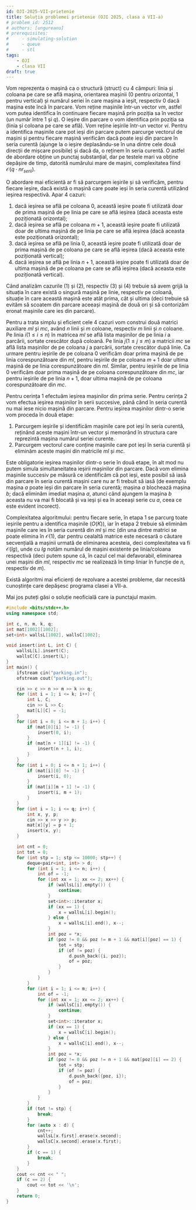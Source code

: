 ```yaml
---
id: OJI-2025-VII-prietenie
title: Soluția problemei prietenie (OJI 2025, clasa a VII-a)
# problem_id: 2512
# authors: [ungureanu]
# prerequisites:
#     - simulating-solution
#     - queue
#     - stl
tags:
    - OJI
    - clasa VII
draft: true
---
```


Vom reprezenta o mașină ca o structură (struct) cu 4 câmpuri: linia și coloana
pe care se află mașina, orientarea mașinii (0 pentru orizontal, 1 pentru
vertical) și numărul seriei în care mașina a ieșit, respectiv 0 dacă mașina este
încă în parcare. Vom reține mașinile într-un vector $vm$, astfel vom putea
identifica în continuare fiecare mașină prin poziția sa în vector (un număr
între 1 și $q$). O ieșire din parcare o vom identifica prin poziția sa (linia și
coloana pe care se află). Vom reține ieșirile într-un vector $vi$. Pentru a
identifica mașinile care pot ieși din parcare putem parcurge vectorul de mașini
și pentru fiecare mașină verificăm dacă poate ieși din parcare în seria curentă
(ajunge la o ieșire deplasându-se în una dintre cele două direcții de mișcare
posibile) și dacă da, o reținem în seria curentă. O astfel de abordare obține un
punctaj substanțial, dar pe testele mari va obține depășire de timp, datorită
numărului mare de mașini, complexitatea fiind $\mathcal{O}(q \cdot nr_{serii})$.

O abordare mai eficientă ar fi să parcurgem ieșirile și să verificăm, pentru
fiecare ieșire, dacă există o mașină care poate ieși în seria curentă utilizând
ieșirea respectivă. Apar 4 cazuri:

1. dacă ieșirea se află pe coloana 0, această ieșire poate fi utilizată doar de
   prima mașină de pe linia pe care se află ieșirea (dacă aceasta este
   poziționată orizontal);
2. dacă ieșirea se află pe coloana $m + 1$, această ieșire poate fi utilizată
   doar de ultima mașină de pe linia pe care se află ieșirea (dacă aceasta este
   poziționată orizontal);
3. dacă ieșirea se află pe linia 0, această ieșire poate fi utilizată doar de
   prima mașină de pe coloana pe care se află ieșirea (dacă aceasta este
   poziționată vertical);
4. dacă ieșirea se află pe linia $n +1$, această ieșire poate fi utilizată doar
   de ultima mașină de pe coloana pe care se află ieșirea (dacă aceasta este
   poziționată vertical).

Când analizăm cazurile $(1)$ și $(2)$, respectiv $(3)$ și $(4)$ trebuie să avem
grijă la situația în care există o singură mașină pe linie, respectiv pe
coloană, situație în care această mașină este atât prima, cât și ultima (deci
trebuie să evităm să scoatem din parcare aceeași mașină de două ori și să
contorizăm eronat mașinile care ies din parcare).

Pentru a trata simplu și eficient cele 4 cazuri vom construi două matrici
auxiliare $ml$ și $mc$, având $n$ linii și $m$ coloane, respectiv $m$ linii și
$n$ coloane. Pe linia $i (1 \leq i \leq n)$ în matricea $ml$ se află lista
mașinilor de pe linia $i$ a parcării, sortate crescător după coloană. Pe linia
$j (1 \leq j \leq m)$ a matricii $mc$ se află lista mașinilor de pe coloana $j$
a parcării, sortate crescător după linie. Ca urmare pentru ieșirile de pe
coloana 0 verificăm doar prima mașină de pe linia corespunzătoare din $ml$,
pentru ieșirile de pe coloana $m + 1$ doar ultima mașină de pe linia
corespunzătoare din $ml$. Similar, pentru ieșirile de pe linia 0 verificăm doar
prima mașină de pe coloana corespunzătoare din $mc$, iar pentru ieșirile de pe
linia $n + 1$, doar ultima mașină de pe coloana corespunzătoare din $mc$.

Pentru cerința 1 efectuăm ieșirea mașinilor din prima serie. Pentru cerința 2
vom efectua ieșirea mașinilor în serii succesive, până când în seria curentă nu
mai iese nicio mașină din parcare. Pentru ieșirea mașinilor dintr-o serie vom
proceda în două etape:

1. Parcurgem ieșirile și identificăm mașinile care pot ieși în seria curentă,
   reținând aceste mașini într-un vector și memorând în structura care
   reprezintă mașina numărul seriei curente.
2. Parcurgem vectorul care conține mașinile care pot ieși în seria curentă și
   eliminăm aceste mașini din matricile $ml$ și $mc$.

Este obligatorie ieșirea mașinilor dintr-o serie în două etape, în alt mod nu
putem simula simultaneitatea ieșirii mașinilor din parcare. Dacă vom elimina
mașinile succesiv pe măsură ce identificăm că pot ieși, este posibil să iasă din
parcare în seria curentă mașini care nu ar fi trebuit să iasă (de exemplu mașina
$a$ poate ieși din parcare în seria curentă; mașina $a$ blochează mașina $b$;
dacă eliminăm imediat mașina $a$, atunci când ajungem la mașina $b$ aceasta nu
va mai fi blocată și va ieși și ea în aceeași serie cu $a$, ceea ce este evident
incorect).

Complexitatea algoritmului: pentru fiecare serie, în etapa 1 se parcurg toate
ieșirile pentru a identifica mașinile $(O(K))$, iar în etapa 2 trebuie să
eliminăm mașinile care ies în seria curentă din $ml$ și $mc$ (din una dintre
matrici se poate elimina în $\mathcal{O}(1)$, dar pentru cealaltă matrice este
necesară o căutare secvențială a mașinii urmată de eliminarea acesteia, deci
complexitatea va fi $\mathcal{O}(lg)$, unde cu $lg$ notăm numărul de mașini
existente pe linia/coloana respectivă (deci putem spune că, în cazul cel mai
defavorabil, eliminarea unei mașini din $ml$, respectiv $mc$ se realizează în
timp liniar în funcție de $n$, respectiv de $m$).

Există algoritmi mai eficienți de rezolvare a acestei probleme, dar necesită
cunoștințe care depășesc programa clasei a VII-a.

Mai jos puteți găsi o soluție neoficială care ia punctajul maxim.

```cpp
#include <bits/stdc++.h>
using namespace std;

int c, n, m, k, q;
int mat[1002][1002];
set<int> wallsL[1002], wallsC[1002];

void insert(int L, int C) {
    wallsL[L].insert(C);
    wallsC[C].insert(L);
}
int main() {
    ifstream cin("parking.in");
    ofstream cout("parking.out");

    cin >> c >> n >> m >> k >> q;
    for (int i = 1; i <= k; i++) {
        int L, C;
        cin >> L >> C;
        mat[L][C] = -1;
    }
    for (int i = 0; i <= m + 1; i++) {
        if (mat[0][i] != -1) {
            insert(0, i);
        }
        if (mat[n + 1][i] != -1) {
            insert(n + 1, i);
        }
    }
    for (int i = 0; i <= n + 1; i++) {
        if (mat[i][0] != -1) {
            insert(i, 0);
        }
        if (mat[i][m + 1] != -1) {
            insert(i, m + 1);
        }
    }
    for (int i = 1; i <= q; i++) {
        int x, y, p;
        cin >> x >> y >> p;
        mat[x][y] = p + 1;
        insert(x, y);
    }

    int cnt = 0;
    int tot = 0;
    for (int stp = 1; stp <= 10000; stp++) {
        deque<pair<int, int> > d;
        for (int i = 1; i <= n; i++) {
            int of = -1;
            for (int xx = 1; xx <= 2; xx++) {
                if (wallsL[i].empty()) {
                    continue;
                }
                set<int>::iterator x;
                if (xx == 1) {
                    x = wallsL[i].begin();
                } else {
                    x = wallsL[i].end(), x--;
                }
                int poz = *x;
                if (poz != 0 && poz != m + 1 && mat[i][poz] == 1) {
                    tot = stp;
                    if (of != poz) {
                        d.push_back({i, poz});
                        of = poz;
                    }
                }
            }
        }
        for (int i = 1; i <= m; i++) {
            int of = -1;
            for (int xx = 1; xx <= 2; xx++) {
                if (wallsC[i].empty()) {
                    continue;
                }
                set<int>::iterator x;
                if (xx == 1) {
                    x = wallsC[i].begin();
                } else {
                    x = wallsC[i].end(), x--;
                }
                int poz = *x;
                if (poz != 0 && poz != n + 1 && mat[poz][i] == 2) {
                    tot = stp;
                    if (of != poz) {
                        d.push_back({poz, i});
                        of = poz;
                    }
                }
            }
        }
        if (tot != stp) {
            break;
        }
        for (auto x : d) {
            cnt++;
            wallsL[x.first].erase(x.second);
            wallsC[x.second].erase(x.first);
        }
        if (c == 1) {
            break;
        }
    }
    cout << cnt << " ";
    if (c == 2) {
        cout << tot << '\n';
    }
    return 0;
}
```

